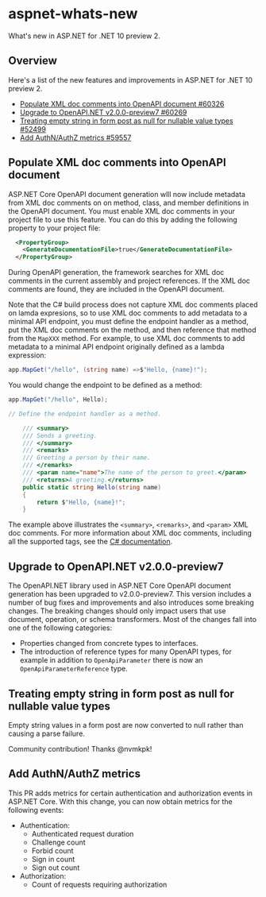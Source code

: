 # aspnet-whats-new

What's new in ASP.NET for .NET 10 preview 2.

## Overview

Here's a list of the new features and improvements in ASP.NET for .NET 10 preview 2.

<!-- https://github.com/dotnet/aspnetcore/pulls?q=is%3Apr+milestone%3A10.0-preview2+is%3Aclosed+label%3Aarea-minimal%2Carea-mvc%2Carea-auth%2Carea-identity -->

- [Populate XML doc comments into OpenAPI document #60326](https://github.com/dotnet/aspnetcore/pull/60326)
- [Upgrade to OpenAPI.NET v2.0.0-preview7 #60269](https://github.com/dotnet/aspnetcore/pull/60269)
- [Treating empty string in form post as null for nullable value types #52499](https://github.com/dotnet/aspnetcore/pull/52499)
- [Add AuthN/AuthZ metrics #59557](https://github.com/dotnet/aspnetcore/pull/59557)

## Populate XML doc comments into OpenAPI document

ASP.NET Core OpenAPI document generation wlll now include metadata from XML doc comments on on method, class, and member definitions in the OpenAPI document. You must enable XML doc comments in your project file to use this feature. You can do this by adding the following property to your project file:

```xml
  <PropertyGroup>
    <GenerateDocumentationFile>true</GenerateDocumentationFile>
  </PropertyGroup>
```

During OpenAPI generation, the framework searches for XML doc comments in the current assembly and project references.
If the XML doc comments are found, they are included in the OpenAPI document.

Note that the C# build process does not capture XML doc comments placed on lamda expresions, so to use XML doc comments to add metadata to a minimal API endpoint, you must define the endpoint handler as a method, put the XML doc comments on the method, and then reference that method from the `MapXXX` method. For example, to use XML doc comments to add metadata to a minimal API endpoint originally defined as a lambda expression:

```csharp
app.MapGet("/hello", (string name) =>$"Hello, {name}!");
```

You would change the endpoint to be defined as a method:

```csharp
app.MapGet("/hello", Hello);

// Define the endpoint handler as a method.

    /// <summary>
    /// Sends a greeting.
    /// </summary>
    /// <remarks>
    /// Greeting a person by their name.
    /// </remarks>
    /// <param name="name">The name of the person to greet.</param>
    /// <returns>A greeting.</returns>
    public static string Hello(string name)
    {
        return $"Hello, {name}!";
    }

```

The example above illustrates the `<summary>`, `<remarks>`, and `<param>` XML doc comments.
For more information about XML doc comments, including all the supported tags, see the [C# documentation](https://learn.microsoft.com/en-us/dotnet/csharp/language-reference/xmldoc/recommended-tags).

## Upgrade to OpenAPI.NET v2.0.0-preview7

The OpenAPI.NET library used in ASP.NET Core OpenAPI document generation has been upgraded to v2.0.0-preview7.
This version includes a number of bug fixes and improvements and also introduces some breaking changes.
The breaking changes should only impact users that use document, operation, or schema transformers.
Most of the changes fall into one of the following categories:
- Properties changed from concrete types to interfaces.
- The introduction of reference types for many OpenAPI types, for example in addition to `OpenApiParameter` there is now an `OpenApiParameterReference` type.

## Treating empty string in form post as null for nullable value types

Empty string values in a form post are now converted to null rather than causing a parse failure.

Community contribution! Thanks @nvmkpk!

## Add AuthN/AuthZ metrics

This PR adds metrics for certain authentication and authorization events in ASP.NET Core. With this change, you can now obtain metrics for the following events:
- Authentication:
  - Authenticated request duration
  - Challenge count
  - Forbid count
  - Sign in count
  - Sign out count
- Authorization:
  - Count of requests requiring authorization

